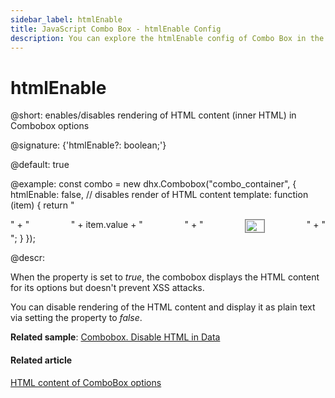 ```yaml
---
sidebar_label: htmlEnable
title: JavaScript Combo Box - htmlEnable Config 
description: You can explore the htmlEnable config of Combo Box in the documentation of the DHTMLX JavaScript UI library. Browse developer guides and API reference, try out code examples and live demos, and download a free 30-day evaluation version of DHTMLX Suite 7.
---
```


# htmlEnable

@short: enables/disables rendering of HTML content (inner HTML) in Combobox options

@signature: {'htmlEnable?: boolean;'}

@default: true

@example:
const combo = new dhx.Combobox("combo_container", { 
    htmlEnable: false, // disables render of HTML content
    template: function (item) {
        return "<div style='user-select:none; display: flex; justify-content: space-between;'>" +
            "<span>" + item.value + "</span>" +
            "<img style='height: 20px; width: 30px; border: 1px solid gray' src=" + item.src + "></img>" +
            "</div>";
    }
});

@descr: 

When the property is set to *true*, the combobox displays the HTML content for its options but doesn't prevent XSS attacks.

You can disable rendering of the HTML content and display it as plain text via setting the property to *false*.

**Related sample**: [Combobox. Disable HTML in Data](https://snippet.dhtmlx.com/e4dolhfs)

#### Related article

[HTML content of ComboBox options](combobox/configuration.md/#html-content-of-combobox-options)
